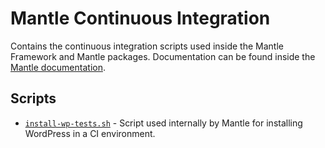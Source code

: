 # Mantle Continuous Integration

Contains the continuous integration scripts used inside the Mantle Framework and
Mantle packages. Documentation can be found inside the [Mantle
documentation](https://mantle.alley.com/).

## Scripts

- [`install-wp-tests.sh`](install-wp-tests.sh) - Script used internally by
  Mantle for installing WordPress in a CI environment.